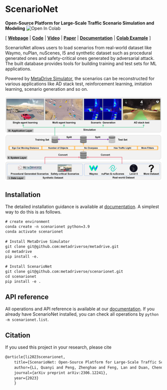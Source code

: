 # ScenarioNet

**Open-Source Platform for Large-Scale Traffic Scenario Simulation and Modeling** ![Open In Colab](https://colab.research.google.com/assets/colab-badge.svg)

[
[**Webpage**](https://metadriverse.github.io/scenarionet/) |
[**Code**](https://github.com/metadriverse/scenarionet) |
[**Video**](https://youtu.be/3bOqswXP6OA) |
[**Paper**](http://arxiv.org/abs/2306.12241) |
[**Documentation**](https://scenarionet.readthedocs.io/en/latest/) |
[**Colab Example**](https://colab.research.google.com/github/metadriverse/scenarionet/blob/main/tutorial/simulation.ipynb)
]

ScenarioNet allows users to load scenarios from real-world dataset like Waymo, nuPlan, nuScenes, l5 and synthetic
dataset such as procedural generated ones and safety-critical ones generated by adversarial attack.
The built database provides tools for building training and test sets for ML applications.

Powered by [MetaDrive Simulator](https://github.com/metadriverse/metadrive), the scenarios can be reconstructed for
various applications like AD stack test, reinforcement learning, imitation learning, scenario generation and so on.

![system](docs/asset/system_01.png)

## Installation

The detailed installation guidance is available
at [documentation](https://scenarionet.readthedocs.io/en/latest/install.html).
A simplest way to do this is as follows.

```
# create environment
conda create -n scenarionet python=3.9
conda activate scenarionet

# Install MetaDrive Simulator
git clone git@github.com:metadriverse/metadrive.git
cd metadrive
pip install -e.

# Install ScenarioNet
git clone git@github.com:metadriverse/scenarionet.git
cd scenarionet
pip install -e .
```

## API reference

All operations and API reference is available at
our [documentation](https://scenarionet.readthedocs.io/en/latest/operations.html).
If you already have ScenarioNet installed, you can check all operations by `python -m scenarionet.list`.

## Citation

If you used this project in your research, please cite

```latex
@article{li2023scenarionet,
    title={ScenarioNet: Open-Source Platform for Large-Scale Traffic Scenario Simulation and Modeling},
    author={Li, Quanyi and Peng, Zhenghao and Feng, Lan and Duan, Chenda and Mo, Wenjie and Zhou, Bolei and others},
    journal={arXiv preprint arXiv:2306.12241},
    year={2023}
    }
```
